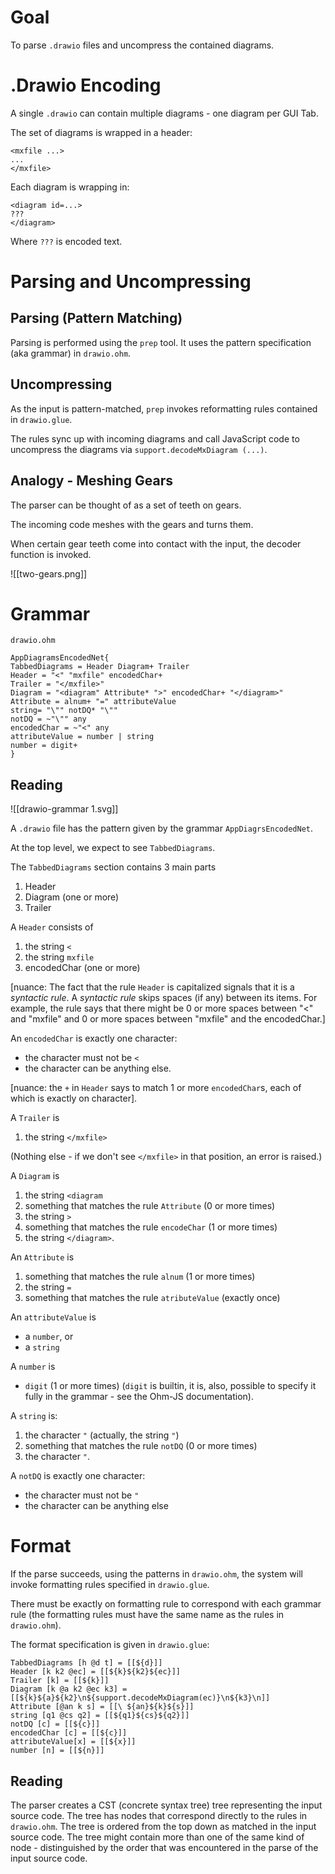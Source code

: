 # Goal
To parse `.drawio` files and uncompress the contained diagrams.

# .Drawio Encoding
A single `.drawio` can contain multiple diagrams - one diagram per GUI Tab.

The set of diagrams is wrapped in a header:

```
<mxfile ...>
...
</mxfile>
```

Each diagram is wrapping in:

```
<diagram id=...>
???
</diagram>
```

Where `???` is encoded text.

# Parsing and Uncompressing
## Parsing (Pattern Matching)
Parsing is performed using the `prep` tool.  It uses the pattern specification (aka grammar) in `drawio.ohm`.
## Uncompressing
As the input is pattern-matched, `prep` invokes reformatting rules contained in `drawio.glue`.

The rules sync up with incoming diagrams and call JavaScript code to uncompress the diagrams via `support.decodeMxDiagram (...)`.

## Analogy - Meshing Gears
The parser can be thought of as a set of teeth on gears.  

The incoming code meshes with the gears and turns them.

When certain gear teeth come into contact with the input, the decoder function is invoked.

![[two-gears.png]]
# Grammar
`drawio.ohm`
```
AppDiagramsEncodedNet{
TabbedDiagrams = Header Diagram+ Trailer
Header = "<" "mxfile" encodedChar+
Trailer = "</mxfile>"
Diagram = "<diagram" Attribute* ">" encodedChar+ "</diagram>"
Attribute = alnum+ "=" attributeValue
string= "\"" notDQ* "\""
notDQ = ~"\"" any
encodedChar = ~"<" any		   
attributeValue = number | string
number = digit+
}
```
## Reading

![[drawio-grammar 1.svg]]

A `.drawio` file has the pattern given by the grammar `AppDiagrsEncodedNet`.

At the top level, we expect to see `TabbedDiagrams`.

The `TabbedDiagrams` section contains 3 main parts
1. Header
2. Diagram (one or more)
3. Trailer

A `Header` consists of
1. the string `<`
2. the string `mxfile`
3. encodedChar (one or more)

[nuance: The fact that the rule `Header` is capitalized signals that it is a *syntactic rule*.  A *syntactic rule* skips spaces (if any) between its items.  For example, the rule says that there might be 0 or more spaces between "<" and "mxfile" and 0 or more spaces between "mxfile" and the encodedChar.]

An `encodedChar` is exactly one character:
- the character must not be `<`
- the character can be anything else.

[nuance: the `+` in `Header` says to match 1 or more `encodedChar`s, each of which is exactly on character].

A `Trailer` is
1. the string `</mxfile>`

(Nothing else - if we don't see `</mxfile>` in that position, an error is raised.)

A `Diagram` is
1. the string `<diagram`
2. something that matches the rule `Attribute` (0 or more times)
3. the string `>`
4. something that matches the rule `encodeChar` (1 or more times)
5. the string `</diagram>`.

An `Attribute` is
1. something that matches the rule `alnum` (1 or more times)
2. the string `=`
3. something that matches the rule `atributeValue` (exactly once)

An `attributeValue` is
- a `number`, or
- a `string`

A `number` is
- `digit` (1 or more times) (`digit` is builtin, it is, also, possible to specify it fully in the grammar - see the Ohm-JS documentation).

A `string` is:
1. the character `"` (actually, the string `"`)
2. something that matches the rule `notDQ` (0 or more times)
3. the character `"`.

A `notDQ` is exactly one character:
- the character must not be `"`
- the character can be anything else
# Format
If the parse succeeds, using the patterns in `drawio.ohm`, the system will invoke formatting rules specified in `drawio.glue`.

There must be exactly on formatting rule to correspond with each grammar rule (the formatting rules must have the same name as the rules in `drawio.ohm`).

The format specification is given in `drawio.glue`:

```
TabbedDiagrams [h @d t] = [[${d}]]
Header [k k2 @ec] = [[${k}${k2}${ec}]]
Trailer [k] = [[${k}]]
Diagram [k @a k2 @ec k3] = [[${k}${a}${k2}\n${support.decodeMxDiagram(ec)}\n${k3}\n]]
Attribute [@an k s] = [[\ ${an}${k}${s}]]
string [q1 @cs q2] = [[${q1}${cs}${q2}]]
notDQ [c] = [[${c}]]
encodedChar [c] = [[${c}]]
attributeValue[x] = [[${x}]]
number [n] = [[${n}]]
```
## Reading
The parser creates a CST (concrete syntax tree) tree representing the input source code.  The tree has nodes that correspond directly to the rules in `drawio.ohm`.  The tree is ordered from the top down as matched in the input source code.  The tree might contain more than one of the same kind of node - distinguished by the order that was encountered in the parse of the input source code.